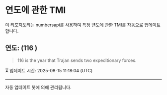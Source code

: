 
# 연도에 관한 TMI

이 리포지토리는 numbersapi를 사용하여 특정 년도에 관한 TMI를 자동으로 업데이트합니다.

## 연도: (116 )
> 116 is the year that Trajan sends two expeditionary forces.

⏳ 업데이트 시간: 2025-08-15 11:18:04 (UTC)

---
자동 업데이트 봇에 의해 관리됩니다.
